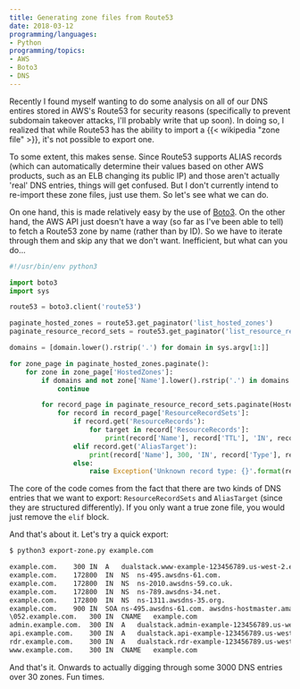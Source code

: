 ```yaml
---
title: Generating zone files from Route53
date: 2018-03-12
programming/languages:
- Python
programming/topics:
- AWS
- Boto3
- DNS
---
```

Recently I found myself wanting to do some analysis on all of our DNS entires stored in AWS's Route53 for security reasons (specifically to prevent subdomain takeover attacks, I'll probably write that up soon). In doing so, I realized that while Route53 has the ability to import a {{< wikipedia "zone file" >}}, it's not possible to export one.

To some extent, this makes sense. Since Route53 supports ALIAS records (which can automatically determine their values based on other AWS products, such as an ELB changing its public IP) and those aren't actually 'real' DNS entries, things will get confused. But I don't currently intend to re-import these zone files, just use them. So let's see what we can do.

<!--more-->

On one hand, this is made relatively easy by the use of [Boto3](https://boto3.readthedocs.io/en/latest/). On the other hand, the AWS API just doesn't have a way (so far as I've been able to tell) to fetch a Route53 zone by name (rather than by ID). So we have to iterate through them and skip any that we don't want. Inefficient, but what can you do...

```python
#!/usr/bin/env python3

import boto3
import sys

route53 = boto3.client('route53')

paginate_hosted_zones = route53.get_paginator('list_hosted_zones')
paginate_resource_record_sets = route53.get_paginator('list_resource_record_sets')

domains = [domain.lower().rstrip('.') for domain in sys.argv[1:]]

for zone_page in paginate_hosted_zones.paginate():
    for zone in zone_page['HostedZones']:
        if domains and not zone['Name'].lower().rstrip('.') in domains:
            continue

        for record_page in paginate_resource_record_sets.paginate(HostedZoneId = zone['Id']):
            for record in record_page['ResourceRecordSets']:
                if record.get('ResourceRecords'):
                    for target in record['ResourceRecords']:
                        print(record['Name'], record['TTL'], 'IN', record['Type'], target['Value'], sep = '\t')
                elif record.get('AliasTarget'):
                    print(record['Name'], 300, 'IN', record['Type'], record['AliasTarget']['DNSName'], '; ALIAS', sep = '\t')
                else:
                    raise Exception('Unknown record type: {}'.format(record))
```

The core of the code comes from the fact that there are two kinds of DNS entries that we want to export: `ResourceRecordSets` and `AliasTarget` (since they are structured differently). If you only want a true zone file, you would just remove the `elif` block.

And that's about it. Let's try a quick export:

```bash
$ python3 export-zone.py example.com

example.com.	300	IN	A	dualstack.www-example-123456789.us-west-2.elb.amazonaws.com.	; ALIAS
example.com.	172800	IN	NS	ns-495.awsdns-61.com.
example.com.	172800	IN	NS	ns-2010.awsdns-59.co.uk.
example.com.	172800	IN	NS	ns-789.awsdns-34.net.
example.com.	172800	IN	NS	ns-1311.awsdns-35.org.
example.com.	900	IN	SOA	ns-495.awsdns-61.com. awsdns-hostmaster.amazon.com. 1 7200 900 1209600 86400
\052.example.com.	300	IN	CNAME	example.com
admin.example.com.	300	IN	A	dualstack.admin-example-123456789.us-west-2.elb.amazonaws.com.	; ALIAS
api.example.com.	300	IN	A	dualstack.api-example-123456789.us-west-2.elb.amazonaws.com.	; ALIAS
rdr.example.com.	300	IN	A	dualstack.rdr-example-123456789.us-west-2.elb.amazonaws.com.	; ALIAS
www.example.com.	300	IN	CNAME	example.com
```

And that's it. Onwards to actually digging through some 3000 DNS entries over 30 zones. Fun times.
